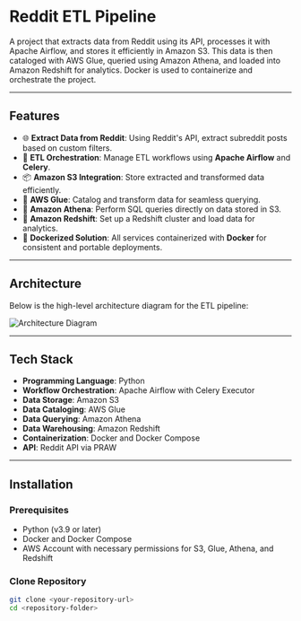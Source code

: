 # Reddit ETL Pipeline

A project that extracts data from Reddit using its API, processes it with Apache Airflow, and stores it efficiently in Amazon S3. This data is then cataloged with AWS Glue, queried using Amazon Athena, and loaded into Amazon Redshift for analytics. Docker is used to containerize and orchestrate the project.

---

## Features

- 🌐 **Extract Data from Reddit**: Using Reddit's API, extract subreddit posts based on custom filters.
- 🔄 **ETL Orchestration**: Manage ETL workflows using **Apache Airflow** and **Celery**.
- 📦 **Amazon S3 Integration**: Store extracted and transformed data efficiently.
- 🧠 **AWS Glue**: Catalog and transform data for seamless querying.
- 📜 **Amazon Athena**: Perform SQL queries directly on data stored in S3.
- 🏢 **Amazon Redshift**: Set up a Redshift cluster and load data for analytics.
- 🐳 **Dockerized Solution**: All services containerized with **Docker** for consistent and portable deployments.

---

## Architecture

Below is the high-level architecture diagram for the ETL pipeline:

![Architecture Diagram](images/architecture.png)

---

## Tech Stack

- **Programming Language**: Python
- **Workflow Orchestration**: Apache Airflow with Celery Executor
- **Data Storage**: Amazon S3
- **Data Cataloging**: AWS Glue
- **Data Querying**: Amazon Athena
- **Data Warehousing**: Amazon Redshift
- **Containerization**: Docker and Docker Compose
- **API**: Reddit API via PRAW

---

## Installation

### Prerequisites
- Python (v3.9 or later)
- Docker and Docker Compose
- AWS Account with necessary permissions for S3, Glue, Athena, and Redshift

### Clone Repository
```bash
git clone <your-repository-url>
cd <repository-folder>
